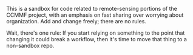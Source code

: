 This is a sandbox for code related to remote-sensing portions of the CCMMF project, with an emphasis on fast sharing over worrying about organization. Add and change freely; there are no rules.

Wait, there's one rule: If you start relying on something to the point that changing it could break a workflow, then it's time to move that thing to a non-sandbox repo.

